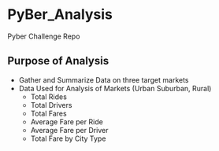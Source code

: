 # PyBer_Analysis
Pyber Challenge Repo

## Purpose of Analysis
* Gather and Summarize Data on three target markets
* Data Used for Analysis of Markets (Urban Suburban, Rural)
    * Total Rides
    * Total Drivers
    * Total Fares
    * Average Fare per Ride
    * Average Fare per Driver
    * Total Fare by City Type
